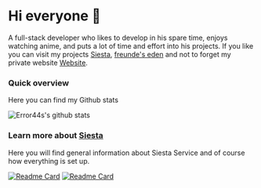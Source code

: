 # Hi everyone :wave:

A full-stack developer who likes to develop in his spare time, enjoys watching anime, and puts a lot of time and effort into his projects. 
If you like you can visit my projects [Siesta](https://siesta.red/), [freunde's eden](https://discord.gg/RKWzcS2teU) and not to forget my private website [Website](https://bio.link/error44).

### Quick overview
Here you can find my Github stats

![Error44s's github stats](https://github-readme-stats.vercel.app/api?username=error44s&show_icons=true&title_color=fff&icon_color=79ff97&text_color=9f9f9f&bg_color=151515&hide_border=True)

### Learn more about [Siesta](https://github.com/SiestaBot)
Here you will find general information about Siesta Service and of course how everything is set up.

[![Readme Card](https://github-readme-stats.vercel.app/api/pin/?username=SiestaBot&repo=Examples&layout=compact&theme=dark&hide_border=True)](https://github.com/SiestaBot/Examples) [![Readme Card](https://github-readme-stats.vercel.app/api/pin/?username=SiestaBot&repo=Bot&layout=compact&theme=dark&hide_border=True)](https://github.com/SiestaBot/Bot)
